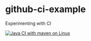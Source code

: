 # github-ci-example
Experimenting with CI

[![Java CI with maven on Linux](https://github.com/GiovanniBurbi/github-ci-example/actions/workflows/maven.yml/badge.svg)](https://github.com/GiovanniBurbi/github-ci-example/actions/workflows/maven.yml)
